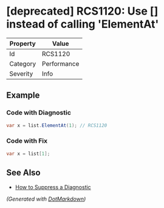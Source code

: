 # \[deprecated\] RCS1120: Use \[\] instead of calling 'ElementAt'

| Property | Value       |
| -------- | ----------- |
| Id       | RCS1120     |
| Category | Performance |
| Severity | Info        |

## Example

### Code with Diagnostic

```csharp
var x = list.ElementAt(1); // RCS1120
```

### Code with Fix

```csharp
var x = list[1];
```

## See Also

* [How to Suppress a Diagnostic](../HowToConfigureAnalyzers.md#how-to-suppress-a-diagnostic)


*\(Generated with [DotMarkdown](http://github.com/JosefPihrt/DotMarkdown)\)*